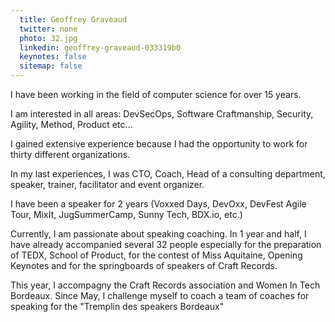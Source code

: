 ```yaml
---
  title: Geoffrey Graveaud
  twitter: none
  photo: 32.jpg
  linkedin: geoffrey-graveaud-033319b0
  keynotes: false
  sitemap: false
---
```

I have been working in the field of computer science for over 15 years.

I am interested in all areas: DevSecOps, Software Craftmanship, Security, Agility, Method, Product etc…

I gained extensive experience because I had the opportunity to work for thirty different organizations.

In my last experiences, I was CTO, Coach, Head of a consulting department, speaker, trainer, facilitator and event organizer.

I have been a speaker for 2 years (Voxxed Days, DevOxx, DevFest Agile Tour, MixIt, JugSummerCamp, Sunny Tech, BDX.io, etc.)

Currently, I am passionate about speaking coaching. In 1 year and half, I have already accompanied several 32 people especially for the preparation of TEDX, School of Product, for the contest of Miss Aquitaine, Opening Keynotes and for the springboards of speakers of Craft Records.

This year, I accompagny the Craft Records association and Women In Tech Bordeaux. Since May, I challenge myself to coach a team of coaches for speaking for the "Tremplin des speakers Bordeaux"
